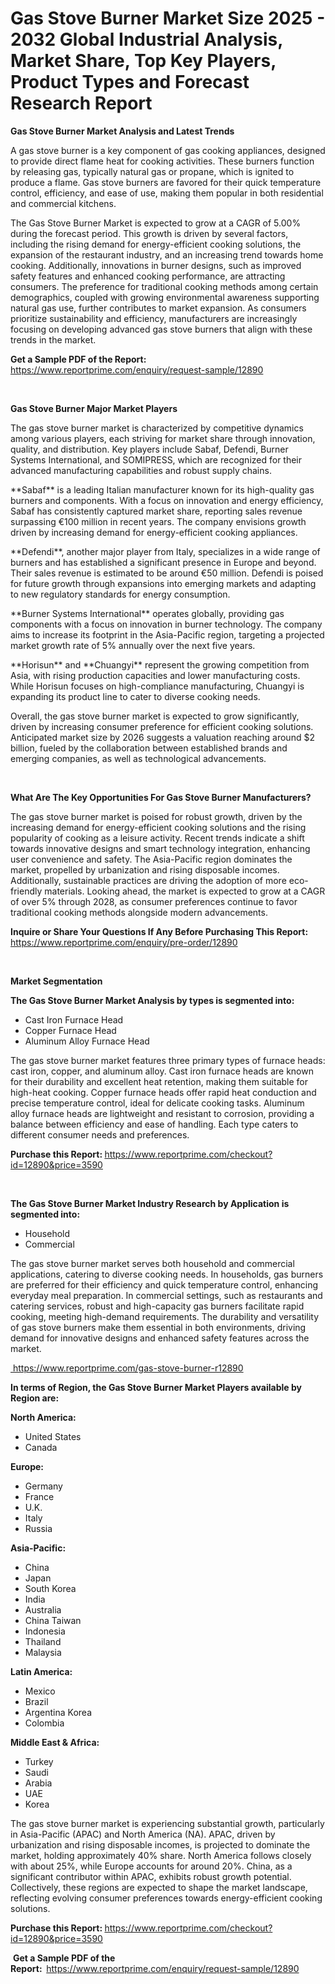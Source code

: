 <p><h1>Gas Stove Burner Market Size 2025 - 2032 Global Industrial Analysis, Market Share, Top Key Players, Product Types and Forecast Research Report</h1></p><p><strong>Gas Stove Burner Market Analysis and Latest Trends</strong></p>
<p><p>A gas stove burner is a key component of gas cooking appliances, designed to provide direct flame heat for cooking activities. These burners function by releasing gas, typically natural gas or propane, which is ignited to produce a flame. Gas stove burners are favored for their quick temperature control, efficiency, and ease of use, making them popular in both residential and commercial kitchens.</p><p>The Gas Stove Burner Market is expected to grow at a CAGR of 5.00% during the forecast period. This growth is driven by several factors, including the rising demand for energy-efficient cooking solutions, the expansion of the restaurant industry, and an increasing trend towards home cooking. Additionally, innovations in burner designs, such as improved safety features and enhanced cooking performance, are attracting consumers. The preference for traditional cooking methods among certain demographics, coupled with growing environmental awareness supporting natural gas use, further contributes to market expansion. As consumers prioritize sustainability and efficiency, manufacturers are increasingly focusing on developing advanced gas stove burners that align with these trends in the market.</p></p>
<p><strong>Get a Sample PDF of the Report:&nbsp;</strong> <a href="https://www.reportprime.com/enquiry/request-sample/12890?utm_campaign=4438&utm_medium=2&utm_source=Github&utm_content=ia&utm_term=17052025&utm_id=gas-stove-burner">https://www.reportprime.com/enquiry/request-sample/12890</a></p>
<p>&nbsp;</p>
<p><strong>Gas Stove Burner Major Market Players</strong></p>
<p><p>The gas stove burner market is characterized by competitive dynamics among various players, each striving for market share through innovation, quality, and distribution. Key players include Sabaf, Defendi, Burner Systems International, and SOMIPRESS, which are recognized for their advanced manufacturing capabilities and robust supply chains.</p><p>**Sabaf** is a leading Italian manufacturer known for its high-quality gas burners and components. With a focus on innovation and energy efficiency, Sabaf has consistently captured market share, reporting sales revenue surpassing €100 million in recent years. The company envisions growth driven by increasing demand for energy-efficient cooking appliances.</p><p>**Defendi**, another major player from Italy, specializes in a wide range of burners and has established a significant presence in Europe and beyond. Their sales revenue is estimated to be around €50 million. Defendi is poised for future growth through expansions into emerging markets and adapting to new regulatory standards for energy consumption.</p><p>**Burner Systems International** operates globally, providing gas components with a focus on innovation in burner technology. The company aims to increase its footprint in the Asia-Pacific region, targeting a projected market growth rate of 5% annually over the next five years.</p><p>**Horisun** and **Chuangyi** represent the growing competition from Asia, with rising production capacities and lower manufacturing costs. While Horisun focuses on high-compliance manufacturing, Chuangyi is expanding its product line to cater to diverse cooking needs.</p><p>Overall, the gas stove burner market is expected to grow significantly, driven by increasing consumer preference for efficient cooking solutions. Anticipated market size by 2026 suggests a valuation reaching around $2 billion, fueled by the collaboration between established brands and emerging companies, as well as technological advancements.</p></p>
<p>&nbsp;</p>
<p><strong>What Are The Key Opportunities For Gas Stove Burner Manufacturers?</strong></p>
<p><p>The gas stove burner market is poised for robust growth, driven by the increasing demand for energy-efficient cooking solutions and the rising popularity of cooking as a leisure activity. Recent trends indicate a shift towards innovative designs and smart technology integration, enhancing user convenience and safety. The Asia-Pacific region dominates the market, propelled by urbanization and rising disposable incomes. Additionally, sustainable practices are driving the adoption of more eco-friendly materials. Looking ahead, the market is expected to grow at a CAGR of over 5% through 2028, as consumer preferences continue to favor traditional cooking methods alongside modern advancements.</p></p>
<p><strong>Inquire or Share Your Questions If Any Before Purchasing This Report:</strong> <a href="https://www.reportprime.com/enquiry/pre-order/12890?utm_campaign=4438&utm_medium=2&utm_source=Github&utm_content=ia&utm_term=17052025&utm_id=gas-stove-burner">https://www.reportprime.com/enquiry/pre-order/12890</a></p>
<p>&nbsp;</p>
<p><strong>Market Segmentation</strong></p>
<p><strong>The Gas Stove Burner Market Analysis by types is segmented into:</strong></p>
<p><ul><li>Cast Iron Furnace Head</li><li>Copper Furnace Head</li><li>Aluminum Alloy Furnace Head</li></ul></p>
<p><p>The gas stove burner market features three primary types of furnace heads: cast iron, copper, and aluminum alloy. Cast iron furnace heads are known for their durability and excellent heat retention, making them suitable for high-heat cooking. Copper furnace heads offer rapid heat conduction and precise temperature control, ideal for delicate cooking tasks. Aluminum alloy furnace heads are lightweight and resistant to corrosion, providing a balance between efficiency and ease of handling. Each type caters to different consumer needs and preferences.</p></p>
<p><strong>Purchase this Report:&nbsp;</strong><a href="https://www.reportprime.com/checkout?id=12890&price=3590&utm_campaign=4438&utm_medium=2&utm_source=Github&utm_content=ia&utm_term=17052025&utm_id=gas-stove-burner">https://www.reportprime.com/checkout?id=12890&price=3590</a></p>
<p>&nbsp;</p>
<p><strong>The Gas Stove Burner Market Industry Research by Application is segmented into:</strong></p>
<p><ul><li>Household</li><li>Commercial</li></ul></p>
<p><p>The gas stove burner market serves both household and commercial applications, catering to diverse cooking needs. In households, gas burners are preferred for their efficiency and quick temperature control, enhancing everyday meal preparation. In commercial settings, such as restaurants and catering services, robust and high-capacity gas burners facilitate rapid cooking, meeting high-demand requirements. The durability and versatility of gas stove burners make them essential in both environments, driving demand for innovative designs and enhanced safety features across the market.</p></p>
<p><a href="https://www.reportprime.com/gas-stove-burner-r12890?utm_campaign=4438&utm_medium=2&utm_source=Github&utm_content=ia&utm_term=17052025&utm_id=gas-stove-burner">&nbsp;https://www.reportprime.com/gas-stove-burner-r12890</a></p>
<p><strong>In terms of Region, the Gas Stove Burner Market Players available by Region are:</strong></p>
<p>
    <p> <strong> North America: </strong>
        <ul>
            <li>United States</li>
            <li>Canada</li>
        </ul>
        </p> 
    <p> <strong> Europe: </strong>
        <ul>
            <li>Germany</li>
            <li>France</li>
            <li>U.K.</li>
            <li>Italy</li>
            <li>Russia</li>
        </ul>
        </p> 
    <p> <strong> Asia-Pacific: </strong>
        <ul>
            <li>China</li>
            <li>Japan</li>
            <li>South Korea</li>
            <li>India</li>
            <li>Australia</li>
            <li>China Taiwan</li>
            <li>Indonesia</li>
            <li>Thailand</li>
            <li>Malaysia</li>
        </ul>
        </p> 
    <p> <strong> Latin America: </strong>
        <ul>
            <li>Mexico</li>
            <li>Brazil</li>
            <li>Argentina Korea</li>
            <li>Colombia</li>
        </ul>
        </p> 
    <p> <strong> Middle East & Africa: </strong>
        <ul>
            <li>Turkey</li>
            <li>Saudi</li>
            <li>Arabia</li>
            <li>UAE</li>
            <li>Korea</li>
        </ul>
    </p>
    </p>
<p><p>The gas stove burner market is experiencing substantial growth, particularly in Asia-Pacific (APAC) and North America (NA). APAC, driven by urbanization and rising disposable incomes, is projected to dominate the market, holding approximately 40% share. North America follows closely with about 25%, while Europe accounts for around 20%. China, as a significant contributor within APAC, exhibits robust growth potential. Collectively, these regions are expected to shape the market landscape, reflecting evolving consumer preferences towards energy-efficient cooking solutions.</p></p>
<p><strong>Purchase this Report: </strong><a href="https://www.reportprime.com/checkout?id=12890&price=3590&utm_campaign=4438&utm_medium=2&utm_source=Github&utm_content=ia&utm_term=17052025&utm_id=gas-stove-burner">https://www.reportprime.com/checkout?id=12890&price=3590</a></p>
<p>&nbsp;<strong>Get a Sample PDF of the Report:&nbsp;&nbsp;</strong><a href="https://www.reportprime.com/enquiry/request-sample/12890?utm_campaign=4438&utm_medium=2&utm_source=Github&utm_content=ia&utm_term=17052025&utm_id=gas-stove-burner">https://www.reportprime.com/enquiry/request-sample/12890</a></p>
<p><strong></strong></p>
<p><p></p><p></p><p></p></p>